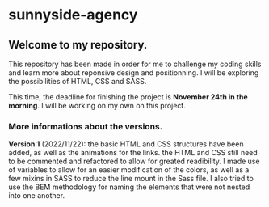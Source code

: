 # sunnyside-agency

## Welcome to my repository.
This repository has been made in order for me to challenge my coding skills and learn more about reponsive design and positionning. I will be exploring the possibilities of HTML, CSS and SASS.

This time, the deadline for finishing the project is **November 24th in the morning**. I will be working on my own on this project.

### More informations about the versions.

**Version 1** (2022/11/22): the basic HTML and CSS structures have been added, as well as the animations for the links. the HTML and CSS still need to be commented and refactored to allow for greated readibility. I made use of variables to allow for an easier modification of the colors, as well as a few mixins in SASS to reduce the line mount in the Sass file. I also tried to use the BEM methodology for naming the elements that were not nested into one another.
